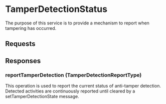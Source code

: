 # TamperDetectionStatus
The purpose of this service is to provide a mechanism to report when tampering has occurred.

## Requests

## Responses
### reportTamperDetection (TamperDetectionReportType)
This operation is used to report the current status of anti-tamper detection. Detected activities are continuously reported until cleared by a setTamperDetectionState message.
